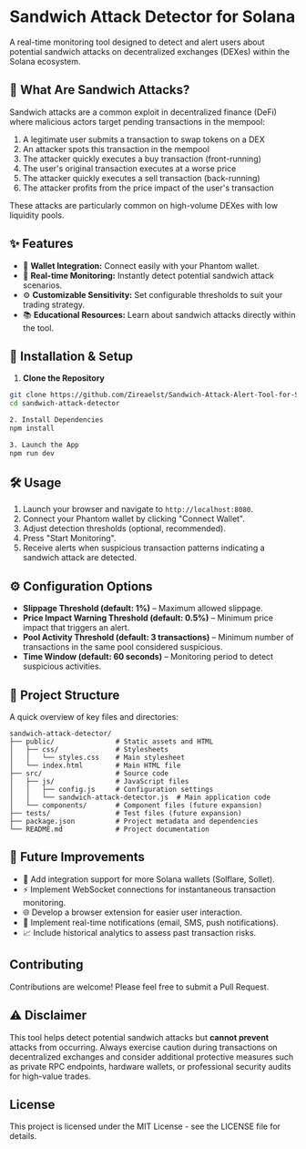 

# Sandwich Attack Detector for Solana

A real-time monitoring tool designed to detect and alert users about potential sandwich attacks on decentralized exchanges (DEXes) within the Solana ecosystem.

## 📖 What Are Sandwich Attacks?

Sandwich attacks are a common exploit in decentralized finance (DeFi) where malicious actors target pending transactions in the mempool:

1. A legitimate user submits a transaction to swap tokens on a DEX
2. An attacker spots this transaction in the mempool
3. The attacker quickly executes a buy transaction (front-running)
4. The user's original transaction executes at a worse price
5. The attacker quickly executes a sell transaction (back-running)
6. The attacker profits from the price impact of the user's transaction

These attacks are particularly common on high-volume DEXes with low liquidity pools.

## ✨ Features

- 🔗 **Wallet Integration:** Connect easily with your Phantom wallet.
- 🚨 **Real-time Monitoring:** Instantly detect potential sandwich attack scenarios.
- ⚙️ **Customizable Sensitivity:** Set configurable thresholds to suit your trading strategy.
- 📚 **Educational Resources:** Learn about sandwich attacks directly within the tool.

## 🚀 Installation & Setup

1. **Clone the Repository**
```bash
git clone https://github.com/Zireaelst/Sandwich-Attack-Alert-Tool-for-Solana
cd sandwich-attack-detector

2. Install Dependencies
npm install

3. Launch the App
npm run dev
```

## 🛠️ Usage

1. Launch your browser and navigate to `http://localhost:8080`.
2. Connect your Phantom wallet by clicking "Connect Wallet".
3. Adjust detection thresholds (optional, recommended).
4. Press "Start Monitoring".
5. Receive alerts when suspicious transaction patterns indicating a sandwich attack are detected.

## ⚙️ Configuration Options

- **Slippage Threshold (default: 1%)** – Maximum allowed slippage.
- **Price Impact Warning Threshold (default: 0.5%)** – Minimum price impact that triggers an alert.
- **Pool Activity Threshold (default: 3 transactions)** – Minimum number of transactions in the same pool considered suspicious.
- **Time Window (default: 60 seconds)** – Monitoring period to detect suspicious activities.


## 📂 Project Structure

A quick overview of key files and directories:


```
sandwich-attack-detector/
├── public/               # Static assets and HTML
│   ├── css/              # Stylesheets
│   │   └── styles.css    # Main stylesheet
│   └── index.html        # Main HTML file
├── src/                  # Source code
│   ├── js/               # JavaScript files
│   │   ├── config.js     # Configuration settings
│   │   └── sandwich-attack-detector.js  # Main application code
│   └── components/       # Component files (future expansion)
├── tests/                # Test files (future expansion)
├── package.json          # Project metadata and dependencies
└── README.md             # Project documentation
```

## 🚧 Future Improvements

- 🔌 Add integration support for more Solana wallets (Solflare, Sollet).
- ⚡ Implement WebSocket connections for instantaneous transaction monitoring.
- 🌐 Develop a browser extension for easier user interaction.
- 📢 Implement real-time notifications (email, SMS, push notifications).
- 📈 Include historical analytics to assess past transaction risks.

## Contributing

Contributions are welcome! Please feel free to submit a Pull Request.

## ⚠️ Disclaimer

This tool helps detect potential sandwich attacks but **cannot prevent** attacks from occurring. Always exercise caution during transactions on decentralized exchanges and consider additional protective measures such as private RPC endpoints, hardware wallets, or professional security audits for high-value trades.

## License

This project is licensed under the MIT License - see the LICENSE file for details.

